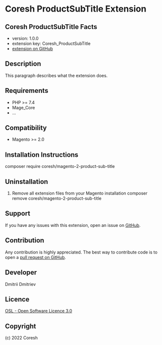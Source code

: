 Coresh ProductSubTitle Extension
=====================
Coresh ProductSubTitle
Facts
-----
- version: 1.0.0
- extension key: Coresh_ProductSubTitle
- [extension on GitHub](https://github.com/coresh/magento-2-product-sub-title)

Description
-----------
This paragraph describes what the extension does.

Requirements
------------
- PHP >= 7.4
- Mage_Core
- ...

Compatibility
-------------
- Magento >= 2.0

Installation Instructions
-------------------------
composer require coresh/magento-2-product-sub-title

Uninstallation
--------------
1. Remove all extension files from your Magento installation
composer remove coresh/magento-2-product-sub-title

Support
-------
If you have any issues with this extension, open an issue on [GitHub](https://github.com/coresh/magento-2-product-sub-title/issues).

Contribution
------------
Any contribution is highly appreciated. The best way to contribute code is to open a [pull request on GitHub](https://help.github.com/articles/using-pull-requests).

Developer
---------
Dmitrii Dmitriev

Licence
-------
[OSL - Open Software Licence 3.0](http://opensource.org/licenses/osl-3.0.php)

Copyright
---------
(c) 2022 Coresh
